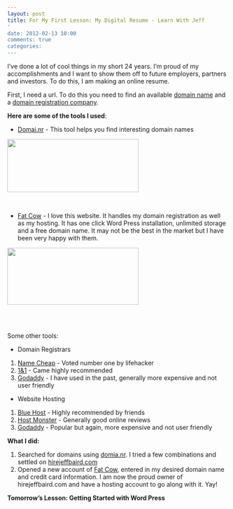 ```yaml
---
layout: post
title: For My First Lesson: My Digital Resume - Learn With Jeff
'
date: 2012-02-13 10:00
comments: true
categories:
---
```


<div class="entry-content">I’ve done a lot of cool things in my short 24 years. I’m proud of my accomplishments and I want to show them off to future employers, partners and investors. To do this, I am making an online resume.

First, I need a url. To do this you need to find an available <a href="http://en.wikipedia.org/wiki/Domain_name" target="_blank">domain name</a> and a <a href="http://en.wikipedia.org/wiki/Domain_name_registrar" target="_blank">domain registration company</a>.

<strong>Here are some of the tools I used</strong>:
<ul>
<li>
<a href="http://domai.nr" target="_blank">Domai.nr</a> - This tool helps you find interesting domain names</li>
</ul>
<a href="http://domai.nr"><img class="alignnone size-medium wp-image-8" title="Domai.nr" src="http://www.learnwithjeff.com/wp-content/uploads/2012/02/Screen-Shot-2012-02-13-at-3.42.08-PM-300x121.png" alt="" width="300" height="121"></a>

 
<ul>
<li>
<a href="http://www.fatcow.com" target="_blank">Fat Cow</a> - I love this website. It handles my domain registration as well as my hosting. It has one click Word Press installation, unlimited storage and a free domain name. It may not be the best in the market but I have been very happy with them.</li>
</ul>
<a href="http://www.fatcow.com"><img class="alignnone size-medium wp-image-10" title="Fat Cow" src="http://www.learnwithjeff.com/wp-content/uploads/2012/02/Screen-Shot-2012-02-13-at-3.48.14-PM-300x130.png" alt="" width="300" height="130"></a>

 

<br>Some other tools:
<ul>
<li>Domain Registrars</li>
</ul>
<ol>
<li>
<a href="http://http://www.namecheap.com/" target="_blank">Name Cheap</a> - Voted number one by lifehacker</li>
	<li>
<a href="http://order.1and1.com/;jsessionid=F02BDFEE56A859224F2FB59347CCB7AF.TCpfix240b?linkOrigin=Instant&amp;linkId=hd.log.eue" target="_blank">1&amp;1</a> - Came highly recommended</li>
	<li>
<a href="http://www.godaddy.com" target="_blank">Godaddy</a> - I have used in the past, generally more expensive and not user friendly</li>
</ol>
<ul>
<li>Website Hosting</li>
</ul>
<ol>
<li>
<a href="http://www.bluehost.com/" target="_blank">Blue Host</a> - Highly recommended by friends</li>
	<li>
<a href="http://www.hostmonster.com/" target="_blank">Host Monster</a> - Generally good online reviews</li>
	<li>
<a href="http://www.godaddy.com" target="_blank">Godaddy</a> - Popular but again, more expensive and not user friendly</li>
</ol>
<strong>What I did:</strong>
<ol>
<li>Searched for domains using <a href="http://www.domai.nr" target="_blank">domia.nr</a>. I tried a few combinations and settled on <a href="http://www.hirejeffbaird.com" target="_blank">hirejeffbaird.com</a>
</li>
	<li>Opened a new account of <a href="http://www.fatcow.com" target="_blank">Fat Cow</a>, entered in my desired domain name and credit card information. I am now the proud owner of hirejeffbaird.com and have a hosting account to go along with it. Yay!</li>
</ol>
<strong>Tomorrow’s Lesson: Getting Started with Word Press</strong>

 
</div>